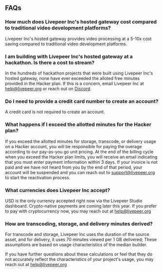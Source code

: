 ## FAQs

### **How much does Livepeer Inc's hosted gateway cost compared to traditional video development platforms?**

Livepeer Inc's hosted gateway provides video processing at a 5-10x cost saving
compared to traditional video development platforms.

### **I am building with Livepeer Inc's hosted gateway at a hackathon. Is there a cost to stream?**

In the hundreds of hackathon projects that were built using Livepeer Inc's
hosted gateway, none have ever exceeded the alloted free minutes provided in the
Hacker plan. If this is a concern, email Livepeer Inc at
[help@livepeer.org](mailto:help@livepeer.org) or reach out
on [Discord](https://discord.gg/livepeer).

### **Do I need to provide a credit card number to create an account?**

A credit card is not required to create an account.

### **What happens if I exceed the allotted minutes for the Hacker plan?**

If you exceed the allotted minutes for storage, transcode, or delivery usage on a Hacker account, you will be responsible for paying the overage according to our pay-as-you go unit pricing. At the end of the billing cycle when you exceed the Hacker plan limits, you will receive an email indicating that you must enter payment information within 3 days. If your invoice is not paid and we have not heard from you by the end of that period, your account will be suspended and you can reach out to support@livepeer.org to start the reactivation process.

### **What currencies does Livepeer Inc accept?**

USD is the only currency accepted right now via the Livepeer Studio dashboard.
Crypto-native payments are coming later this year. If you prefer to pay with
cryptocurrency now, you may reach out
at [help@livepeer.org](mailto:help@livepeer.org)

### **How are transcoding, storage, and delivery minutes derived?**

For transcode and storage, Livepeer Inc uses the duration of the source asset,
and for delivery, it uses 70 minutes viewed per 1 GB delivered; These
assumptions are based on usage characteristics of the median builder.

If you have further questions about these calculations or feel that they do not
accurately reflect the characteristics of your project's usage, you may reach
out at [help@livepeer.org](mailto:help@livepeer.org)
